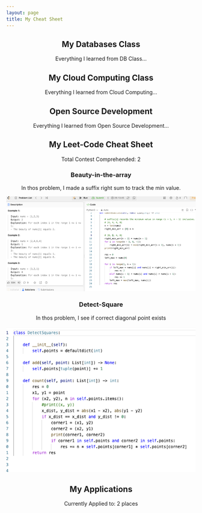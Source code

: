 ```yaml
---
layout: page
title: My Cheat Sheet
---
```


<div style="text-align: center;">

<h2>My Databases Class</h2>
<p>Everything I learned from DB Class...</p>

<h2>My Cloud Computing Class</h2>
<p>Everything I learned from Cloud Computing...</p>

<h2>Open Source Development</h2>
<p>Everything I learned from Open Source Development...</p>


<h2>My Leet-Code Cheat Sheet</h2>
<p>Total Contest Comprehended: 2</p>

<h3>Beauty-in-the-array</h3>
<p>In thos problem, I made a suffix right sum to track the min value. </p>
<img src="images/beauty-in-the-array.png" alt="Screenshot">

<h3>Detect-Square</h3>
<p>In thos problem, I see if correct diagonal point exists</p>
<img src="images/detect-squares.png" alt="Screenshot">

<h2>My Applications</h2>
<p>Currently Applied to: 2 places</p>

</div>

